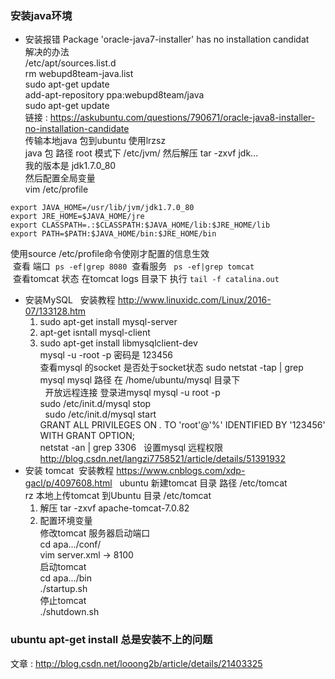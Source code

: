 ### 安装java环境 
 
 - 安装报错 Package 'oracle-java7-installer' has no installation candidat  
解决的办法  
   /etc/apt/sources.list.d  
   rm webupd8team-java.list   
   sudo apt-get update  
   add-apt-repository ppa:webupd8team/java  
   sudo apt-get update  
链接 :  https://askubuntu.com/questions/790671/oracle-java8-installer-no-installation-candidate  
  传输本地java 包到ubuntu 使用lrzsz  
  java 包 路径 root 模式下  /etc/jvm/ 
  然后解压 tar -zxvf jdk...   
  我的版本是 jdk1.7.0_80  
  然后配置全局变量  
  vim /etc/profile 
  ```
  export JAVA_HOME=/usr/lib/jvm/jdk1.7.0_80  
  export JRE_HOME=$JAVA_HOME/jre  
  export CLASSPATH=.:$CLASSPATH:$JAVA_HOME/lib:$JRE_HOME/lib  
  export PATH=$PATH:$JAVA_HOME/bin:$JRE_HOME/bin  
  ```  
  使用source /etc/profile命令使刚才配置的信息生效   
  查看 端口  ``` ps -ef|grep 8080 ```  查看服务 ``` ps -ef|grep tomcat```  
  查看tomcat 状态 在tomcat logs 目录下 执行 ``` tail -f catalina.out ```
  
- 安装MySQL   
  安装教程 http://www.linuxidc.com/Linux/2016-07/133128.htm  
   1. sudo apt-get install mysql-server  
   2. apt-get isntall mysql-client  
   3.  sudo apt-get install libmysqlclient-dev  
   mysql -u -root -p 
   密码是 123456    
   查看mysql 的socket 是否处于socket状态  sudo netstat -tap | grep mysql 
   mysql 路径 在 /home/ubuntu/mysql 目录下   
   开放远程连接 登录进mysql 
   mysql -u root -p   
   sudo /etc/init.d/mysql stop  
   sudo /etc/init.d/mysql start   
   GRANT ALL PRIVILEGES ON *.* TO 'root'@'%' IDENTIFIED BY '123456' WITH GRANT OPTION;   
   netstat -an | grep 3306
   设置mysql 远程权限 http://blog.csdn.net/langzi7758521/article/details/51391932     
- 安装 tomcat 
  安装教程 https://www.cnblogs.com/xdp-gacl/p/4097608.html  
  ubuntu 新建tomcat 目录  路径 /etc/tomcat  
  rz 本地上传tomcat 到Ubuntu 目录  /etc/tomcat  
  1. 解压 tar -zxvf apache-tomcat-7.0.82  
  2. 配置环境变量  
     修改tomcat 服务器启动端口   
       cd apa.../conf/   
       vim server.xml   -> 8100  
     启动tomcat  
     cd apa.../bin  
     ./startup.sh  
     停止tomcat  
     ./shutdown.sh  

### ubuntu apt-get install 总是安装不上的问题  
文章 : http://blog.csdn.net/looong2b/article/details/21403325 

